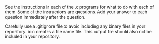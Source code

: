 See the instructions in each of the .c programs for what to do with each of
them.  Some of the instructions are questions.  Add your answer to each
question immediately after the question.

Carefully use a .gitignore file to avoid including any binary files in your
repository.  io.c creates a file name file.  This output file should also
not be included in your repository.
